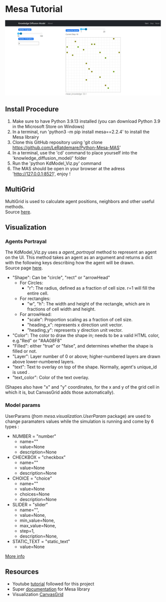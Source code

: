 # Mesa Tutorial

![Model Visualization](screenshots/model_viz_02.jpg)

## Install Procedure

1. Make sure to have Python 3.9.13 installed (you can download Python 3.9 in the Microsoft Store on Windows)
2. In a terminal, run 'python3 -m pip install mesa==2.2.4' to install the Mesa librairy
3. Clone this GitHub repository using 'git clone https://github.com/LeRatdemare/Python-Mesa-MAS'
4. In a terminal, use the 'cd' command to place yourself into the 'knowledge_diffusion_model/' folder
5. Run the 'python KdModel_Viz.py' command
6. The MAS should be open in your browser at the adress 'http://127.0.0.1:8521', enjoy !

## MultiGrid


MultiGrid is used to calculate agent positions, neighbors and other useful methods.<br>
Source [here](https://mesa.readthedocs.io/en/latest/apis/space.html#mesa.space.MultiGrid.move_agent).


## Visualization

### Agents Portrayal

The KdModel_Viz.py uses a *agent_portrayal* method to represent an agent on the UI. This method takes an agent as an argument and returns a dict with the following keys describing how the agent will be drawn.<br>
Source page [here](https://mesa.readthedocs.io/en/main/modular-visualization.html).

- "Shape": Can be "circle", "rect" or "arrowHead"
    - For Circles:
        - "r": The radius, defined as a fraction of cell size. r=1 will fill the entire cell.
    - For rectangles:
        - "w", "h": The width and height of the rectangle, which are in fractions of cell width and height.
    - For arrowHead:
        - "scale": Proportion scaling as a fraction of cell size.
        - "heading_x": represents x direction unit vector.
        - "heading_y": represents y direction unit vector.
- "Color": The color to draw the shape in; needs to be a valid HTML color, e.g."Red" or "#AA08F8"
- "Filled": either "true" or "false", and determines whether the shape is filled or not.
- "Layer": Layer number of 0 or above; higher-numbered layers are drawn above lower-numbered layers.
- "text": Text to overlay on top of the shape. Normally, agent's unique_id is used .
- "text_color": Color of the text overlay.

(Shapes also have "x" and "y" coordinates, for the x and y of the grid cell in which it is, but CanvasGrid adds those automatically).

### Model params

UserParams (*from mesa.visualization.UserParam* package) are used to change paramaters values while the simulation is running and come by 6 types :
- NUMBER = "number"
    - name=""
    - value=None
    - description=None
- CHECKBOX = "checkbox"
    - name=""
    - value=None
    - description=None
- CHOICE = "choice"
    - name=""
    - value=None
    - choices=None
    - description=None
- SLIDER = "slider"
    - name="",
    - value=None,
    - min_value=None,
    - max_value=None,
    - step=1,
    - description=None,
-  STATIC_TEXT = "static_text"
    - value=None

[More info](https://github.com/projectmesa/mesa-viz-tornado/blob/main/mesa_viz_tornado/UserParam.py)


## Resources
- Youtube [tutorial](https://www.youtube.com/watch?v=fUrUWnWGHEQ&list=PLF0b3ThojznRpQOd7iFukqXybbMV_vwZn&index=1) followed for this project
- Super [documentation](https://mesa.readthedocs.io/en/latest/apis/time.html) for Mesa library
- Visualization [CanvasGrid](https://mesa.readthedocs.io/en/main/tutorials/adv_tutorial_legacy.html)
